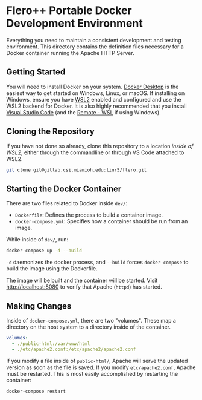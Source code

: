 # Flero++ Portable Docker Development Environment

Everything you need to maintain a consistent development and testing environment. This directory contains the definition files necessary for a Docker container running the Apache HTTP Server.

## Getting Started

You will need to install Docker on your system. [Docker Desktop](https://docs.docker.com/desktop/) is the easiest way to get started on Windows, Linux, or macOS. If installing on Windows, ensure you have [WSL2](https://docs.microsoft.com/en-us/windows/wsl/install) enabled and configured and use the WSL2 backend for Docker. It is also highly recommended that you install [Visual Studio Code](https://code.visualstudio.com/) (and the [Remote - WSL](https://marketplace.visualstudio.com/items?itemName=ms-vscode-remote.remote-wsl) if using Windows).

## Cloning the Repository

If you have not done so already, clone this repository to a location *inside of WSL2*, either through the commandline or through VS Code attached to WSL2.

```bash
git clone git@gitlab.csi.miamioh.edu:linr5/flero.git
```

## Starting the Docker Container

There are two files related to Docker inside `dev/`:

- `Dockerfile`: Defines the process to build a container image.
- `docker-compose.yml`: Specifies how a container should be run from an image.

While inside of `dev/`, run:

```bash
docker-compose up -d --build
```

`-d` daemonizes the docker process, and `--build` forces `docker-compose` to build the image using the Dockerfile.

The image will be built and the container will be started. Visit [http://localhost:8080](https://localhost:8080) to verify that Apache (`httpd`) has started.

## Making Changes

Inside of `docker-compose.yml`, there are two "volumes". These map a directory on the host system to a directory inside of the container.

```yaml
volumes:
  - ./public-html:/var/www/html
  - ./etc/apache2.conf:/etc/apache2/apache2.conf
```

If you modify a file inside of `public-html/`, Apache will serve the updated version as soon as the file is saved. If you modify `etc/apache2.conf`, Apache must be restarted. This is most easily accomplished by restarting the container:

```bash
docker-compose restart
```


